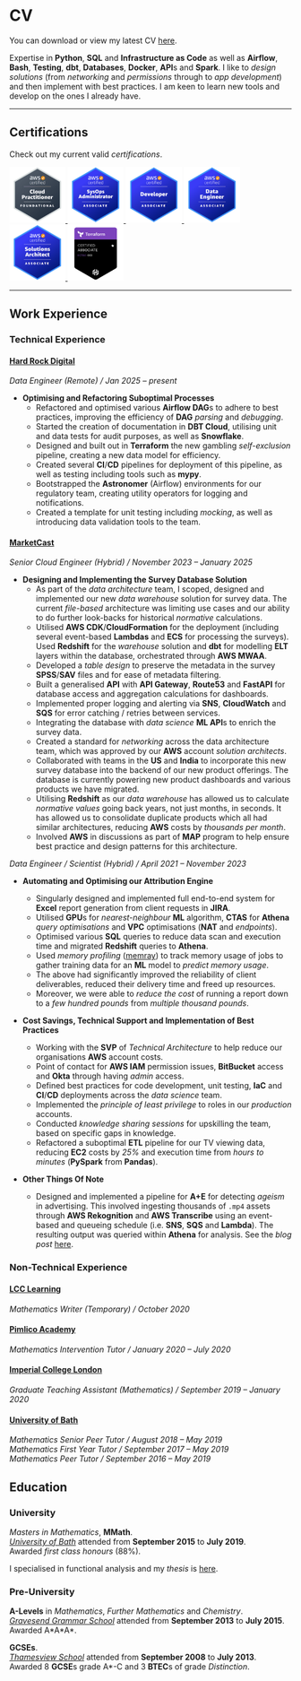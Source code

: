 # CV

You can download or view my latest CV [here](../../assets/cv/pdf/cv_latest.pdf).

Expertise in **Python**, **SQL** and **Infrastructure as Code** as well as **Airflow**, **Bash**, **Testing**, **dbt**, **Databases**, **Docker**, **API**s and **Spark**.
I like to _design solutions_ (from _networking_ and _permissions_ through to _app development_) and then implement with best practices.
I am keen to learn new tools and develop on the ones I already have.

---

## Certifications

Check out my current valid _certifications_.

<p>
<a href="https://www.credly.com/badges/0a055cad-6cd3-45a2-b1dd-04ad6455321e/public_url" target="_blank">
  <img src="../../assets/cv/certifications/aws-certified-cloud-practitioner.png" alt="AWS Cloud Practitioner Badge" width="100" />
</a>
<a href="https://www.credly.com/badges/4cce11a0-f720-4646-8c03-c2c8e1a3ce8a/public_url" target="_blank">
  <img src="../../assets/cv/certifications/aws-certified-sysops-administrator-associate.png" alt="AWS SysOps Administrator Associate Badge" width="100" />
</a>
<a href="https://www.credly.com/badges/3f1053f3-d646-4709-933d-b0ce9b6e8c52/public_url" target="_blank">
  <img src="../../assets/cv/certifications/aws-certified-developer-associate.png" alt="AWS Developer Associate Badge" width="100" />
</a>
<a href="https://www.credly.com/badges/4433d096-c5a2-44e0-8336-8734fb5e4556/public_url" target="_blank">
  <img src="../../assets/cv/certifications/aws-certified-data-engineer-associate.png" alt="AWS Data Engineer Associate Badge" width="100" />
</a>
<a href="https://www.credly.com/badges/221fd7b9-0faa-48b2-ba38-3b411a9912d3/public_url" target="_blank">
  <img src="../../assets/cv/certifications/aws-certified-solutions-architect-associate.png" alt="AWS Solutions Architect Associate Badge" width="100" />
</a>
<a href="https://www.credly.com/badges/6936f6b3-9941-4959-8283-8c7f1de1b508/public_url" target="_blank">
  <img src="../../assets/cv/certifications/hashicorp-certified-terraform-associate.png" alt="HashiCorp Certified Terraform Associate Badge" width="100" />
</a>
</p>

---

## Work Experience
### Technical Experience

#### [Hard Rock Digital](https://www.hardrockdigital.com)

*Data Engineer (Remote) / Jan 2025 – present*  

- **Optimising and Refactoring Suboptimal Processes**
    - Refactored and optimised various **Airflow DAG**s to adhere to best practices, improving the efficiency of **DAG** _parsing_ and _debugging_.
    - Started the creation of documentation in **DBT Cloud**, utilising unit and data tests for audit purposes, as well as **Snowflake**.
    - Designed and built out in **Terraform** the new gambling _self-exclusion_ pipeline, creating a new data model for efficiency.
    - Created several **CI**/**CD** pipelines for deployment of this pipeline, as well as testing including tools such as **mypy**.
    - Bootstrapped the **Astronomer** (Airflow) environments for our regulatory team, creating utility operators for logging and notifications.
    - Created a template for unit testing including _mocking_, as well as introducing data validation tools to the team.


#### [MarketCast](https://marketcast.com)

*Senior Cloud Engineer (Hybrid) / November 2023 – January 2025*  

- **Designing and Implementing the Survey Database Solution**
    - As part of the _data architecture_ team, I scoped, designed and implemented our new _data warehouse_ solution for survey data.
      The current _file-based_ architecture was limiting use cases and our ability to do further look-backs for historical _normative_ calculations.
    - Utilised **AWS CDK**/**CloudFormation** for the deployment (including several event-based **Lambdas** and **ECS** for processing the surveys).
      Used **Redshift** for the _warehouse_ solution and **dbt** for modelling **ELT** layers within the database, orchestrated through **AWS MWAA**.
    - Developed a _table design_ to preserve the metadata in the survey **SPSS**/**SAV** files and for ease of metadata filtering.
    - Built a generalised **API** with **API Gateway**, **Route53** and **FastAPI** for database access and aggregation calculations for dashboards.
    - Implemented proper logging and alerting via **SNS**, **CloudWatch** and **SQS** for error catching / retries between services.
    - Integrating the database with _data science_ **ML API**s to enrich the survey data.
    - Created a standard for _networking_ across the data architecture team, which was approved by our **AWS** account _solution architects_.
    - Collaborated with teams in the **US** and **India** to incorporate this new survey database into the backend of our new product offerings.
      The database is currently powering new product dashboards and various products we have migrated.
    - Utilising **Redshift** as our _data warehouse_ has allowed us to calculate _normative values_ going back years, not just months, in seconds.
      It has allowed us to consolidate duplicate products which all had similar architectures, reducing **AWS** costs by _thousands per month_.
    - Involved **AWS** in discussions as part of **MAP** program to help ensure best practice and design patterns for this architecture.

*Data Engineer / Scientist (Hybrid) / April 2021 – November 2023*  

- **Automating and Optimising our Attribution Engine**
    - Singularly designed and implemented full end-to-end system for **Excel** report generation from client requests in **JIRA**.
    - Utilised **GPU**s for _nearest-neighbour_ **ML** algorithm, **CTAS** for **Athena** _query optimisations_ and **VPC** optimisations (**NAT** and _endpoints_).
    - Optimised various **SQL** queries to reduce data scan and execution time and migrated **Redshift** queries to **Athena**.
    - Used _memory profiling_ ([memray](https://github.com/bloomberg/memray)) to track memory usage of jobs to gather training data for an **ML** model to _predict memory usage_.
    - The above had significantly improved the reliability of client deliverables, reduced their delivery time and freed up resources.
    - Moreover, we were able to _reduce the cost_ of running a report down to a _few hundred pounds_ from _multiple thousand pounds_.

- **Cost Savings, Technical Support and Implementation of Best Practices**
    - Working with the **SVP** of _Technical Architecture_ to help reduce our organisations **AWS** account costs.
    - Point of contact for **AWS IAM** permission issues, **BitBucket** access and **Okta** through having _admin_ access.
    - Defined best practices for code development, unit testing, **IaC** and **CI**/**CD** deployments across the _data science_ team.
    - Implemented the _principle of least privilege_ to roles in our _production_ accounts.
    - Conducted _knowledge sharing sessions_ for upskilling the team, based on specific gaps in knowledge.
    - Refactored a suboptimal **ETL** pipeline for our TV viewing data, reducing **EC2** costs by _25%_ and execution time from _hours to minutes_ (**PySpark** from **Pandas**).

- **Other Things Of Note**
    - Designed and implemented a pipeline for **A+E** for detecting _ageism_ in advertising.
      This involved ingesting thousands of `.mp4` assets through **AWS Rekognition** and **AWS Transcribe** using an event-based and queueing schedule (i.e. **SNS**, **SQS** and **Lambda**).
      The resulting output was queried within **Athena** for analysis. 
      See the _blog post_ [here](https://www.mediavillage.com/article/ae-research-why-older-adults-matter-to-advertisers/print/).


### Non-Technical Experience

#### [LCC Learning](https://www.lcc-learning.com)

*Mathematics Writer (Temporary) / October 2020*  

#### [Pimlico Academy](https://www.pimlico.futureacademies.org)

*Mathematics Intervention Tutor / January 2020 – July 2020*  

#### [Imperial College London](https://www.imperial.ac.uk)

*Graduate Teaching Assistant (Mathematics) / September 2019 – January 2020*

#### [University of Bath](https://marketcast.com)

*Mathematics Senior Peer Tutor / August 2018 – May 2019* </br>
*Mathematics First Year Tutor / September 2017 – May 2019* </br>
*Mathematics Peer Tutor / September 2016 – May 2019*


## Education

### University

_Masters in Mathematics_, **MMath**.</br>
[_University of Bath_](https://www.bath.ac.uk) attended from **September 2015** to **July 2019**.</br>
Awarded _first class honours_ (88%).

I specialised in functional analysis and my _thesis_ is [here](../../assets/cv/pdf/math_thesis.pdf).

### Pre-University

**A-Levels** in _Mathematics_, _Further Mathematics_ and _Chemistry_.</br>
[_Gravesend Grammar School_](https://gravesendgrammar.com) attended from **September 2013** to **July 2015**.</br>
Awarded A\*A\*A\*.

**GCSEs**.</br>
[_Thamesview School_](https://www.thamesviewsch.co.uk) attended from **September 2008** to **July 2013**.</br>
Awarded 8 **GCSE**s grade A\*-C and 3 **BTEC**s of grade _Distinction_.
